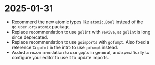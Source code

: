 # 2025-01-31

- Recommend the new atomic types like `atomic.Bool` instead of the `go.uber.org/atomic` package.
- Replace recommendation to use `golint` with `revive`, as `golint` is long since deprecated.
- Replace recommendation to use `goimports` with `gofumpt`. Also fixed a reference to `gofmt` in the
  intro to use `gofumpt` instead.
- Added a recommendation to use `gopls` in general, and specifically to configure your editor to use
  it to update imports.